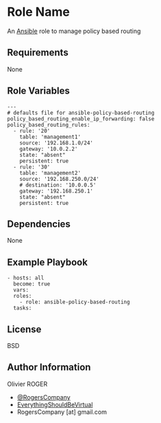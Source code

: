 Role Name
=========

An [Ansible] role to manage policy based routing

Requirements
------------

None

Role Variables
--------------
```
---
# defaults file for ansible-policy-based-routing
policy_based_routing_enable_ip_forwarding: false
policy_based_routing_rules:
  - rule: '20'
    table: 'management1'
    source: '192.168.1.0/24'
    gateway: '10.0.2.2'
    state: "absent"
    persistent: true
  - rule: '30'
    table: 'management2'
    source: '192.168.250.0/24'
    # destination: '10.0.0.5'
    gateway: '192.168.250.1'
    state: "absent"
    persistent: true
```

Dependencies
------------

None

Example Playbook
----------------

```
- hosts: all
  become: true
  vars:
  roles:
    - role: ansible-policy-based-routing
  tasks:
```

License
-------

BSD

Author Information
------------------

Olivier ROGER
- [@RogersCompany]
- [EverythingShouldBeVirtual]
- RogersCompany [at] gmail.com

[@RogersCompany]: <https://www.twitter.com/RogersCompany>
[EverythingShouldBeVirtual]: <http://www.everythingshouldbevirtual.com>

[Ansible]: <https://www.ansible.com>
